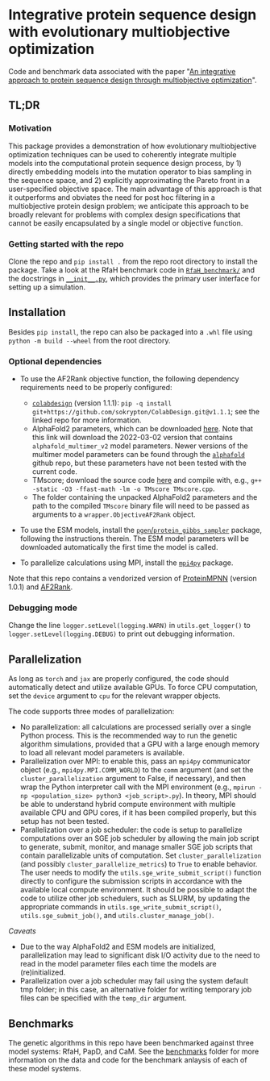 # Integrative protein sequence design with evolutionary multiobjective optimization

Code and benchmark data associated with the paper "[An integrative approach to protein sequence design through multiobjective optimization](https://doi.org/10.1371/journal.pcbi.1011953)".

## TL;DR

### Motivation

This package provides a demonstration of how evolutionary multiobjective optimization techniques can be used to coherently integrate multiple models into the computational protein sequence design process, by 1) directly embedding models into the mutation operator to bias sampling in the sequence space, and 2) explicitly approximating the Pareto front in a user-specified objective space. The main advantage of this approach is that it outperforms and obviates the need for post hoc filtering in a multiobjective protein design problem; we anticipate this approach to be broadly relevant for problems with complex design specifications that cannot be easily encapsulated by a single model or objective function.

### Getting started with the repo

Clone the repo and `pip install .` from the repo root directory to install the package. Take a look at the RfaH benchmark code in [`RfaH_benchmark/`](benchmarks/RfaH_benchmark/) and the docstrings in [`__init__.py`](int_seq_des/__init__.py), which provides the primary user interface for setting up a simulation.

## Installation

Besides `pip install`, the repo can also be packaged into a `.whl` file using `python -m build --wheel` from the root directory.

### Optional dependencies

* To use the AF2Rank objective function, the following dependency requirements need to be properly configured:
    * [`colabdesign`](https://github.com/sokrypton/ColabDesign/tree/main) (version 1.1.1): `pip -q install git+https://github.com/sokrypton/ColabDesign.git@v1.1.1`; see the linked repo for more information.
    * AlphaFold2 parameters, which can be downloaded [here](https://storage.googleapis.com/alphafold/alphafold_params_2022-03-02.tar). Note that this link will download the 2022-03-02 version that contains `alphafold_multimer_v2` model parameters. Newer versions of the multimer model parameters can be found through the [`alphafold`](https://github.com/google-deepmind/alphafold) github repo, but these parameters have not been tested with the current code.
    * TMscore; download the source code [here](https://zhanggroup.org/TM-score/TMscore.cpp) and compile with, e.g.,  `g++ -static -O3 -ffast-math -lm -o TMscore TMscore.cpp`.
    * The folder containing the unpacked AlphaFold2 parameters and the path to the compiled `TMscore` binary file will need to be passed as arguments to a `wrapper.ObjectiveAF2Rank` object.

* To use the ESM models, install the [`pgen`/`protein_gibbs_sampler`](https://github.com/seanrjohnson/protein_gibbs_sampler) package, following the instructions therein. The ESM model parameters will be downloaded automatically the first time the model is called.

* To parallelize calculations using MPI, install the [`mpi4py`](https://github.com/mpi4py/mpi4py) package.

Note that this repo contains a vendorized version of [ProteinMPNN](https://github.com/dauparas/ProteinMPNN) (version 1.0.1) and [AF2Rank](https://github.com/jproney/AF2Rank).


### Debugging mode

Change the line `logger.setLevel(logging.WARN)` in `utils.get_logger()` to `logger.setLevel(logging.DEBUG)` to print out debugging information.

## Parallelization

As long as `torch` and `jax` are properly configured, the code should automatically detect and utilize available GPUs. To force CPU computation, set the `device` argument to `cpu` for the relevant wrapper objects.

The code supports three modes of parallelization:
* No parallelization: all calculations are processed serially over a single Python process. This is the recommended way to run the genetic algorithm simulations, provided that a GPU with a large enough memory to load all relevant model parameters is available.
* Parallelization over MPI: to enable this, pass an `mpi4py` communicator object (e.g., `mpi4py.MPI.COMM_WORLD`) to the `comm` argument (and set the `cluster_parallelization` argument to False, if necessary), and then wrap the Python interpreter call with the MPI environment (e.g., `mpirun -np <population_size> python3 <job_script>.py`). In theory, MPI should be able to understand hybrid compute environment with multiple available CPU and GPU cores, if it has been compiled properly, but this setup has not been tested.
* Parallelization over a job scheduler: the code is setup to parallelize computations over an SGE job scheduler by allowing the main job script to generate, submit, monitor, and manage smaller SGE job scripts that contain parallelizable units of computation. Set `cluster_parallelization` (and possibly `cluster_parallelize_metrics`) to `True` to enable behavior. The user needs to modify the `utils.sge_write_submit_script()` function directly to configure the submission scripts in accordance with the available local compute environment. It should be possible to adapt the code to utilize other job schedulers, such as SLURM, by updating the appropriate commands in `utils.sge_write_submit_script()`, `utils.sge_submit_job()`, and `utils.cluster_manage_job()`.

*Caveats*
* Due to the way AlphaFold2 and ESM models are initialized, parallelization may lead to significant disk I/O activity due to the need to read in the model parameter files each time the models are (re)initialized.
* Parallelization over a job scheduler may fail using the system default tmp folder; in this case, an alternative folder for writing temporary job files can be specified with the `temp_dir` argument.

## Benchmarks

The genetic algorithms in this repo have been benchmarked against three model systems: RfaH, PapD, and CaM. See the [benchmarks](benchmarks/) folder for more information on the data and code for the benchmark anlaysis of each of these model systems.
